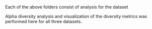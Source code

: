 Each of the above folders consist of analysis for the dataset 

Alpha diversity analysis and visualization of the diversity metrics was performed here for all three datasets.
